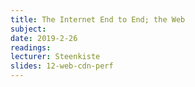 ```yaml
---
title: The Internet End to End; the Web
subject: 
date: 2019-2-26
readings: 
lecturer: Steenkiste
slides: 12-web-cdn-perf
---
```

